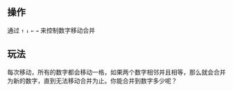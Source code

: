 ## 操作
通过  `↑` `↓` `←` `→` 来控制数字移动合并
## 玩法
每次移动，所有的数字都会移动一格，如果两个数字相邻并且相等，那么就会合并为新的数字，直到无法移动合并为止。你能合并到数字多少呢？
